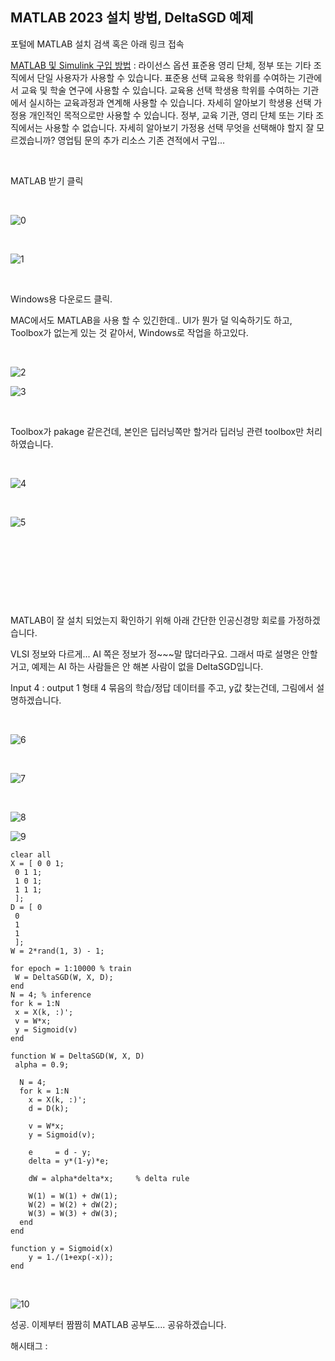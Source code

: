 ## MATLAB 2023 설치 방법, DeltaSGD 예제

포털에 MATLAB 설치 검색 혹은 아래 링크 접속

[MATLAB 및 Simulink 구입 방법](https://kr.mathworks.com/store/?gclid=Cj0KCQjwiZqhBhCJARIsACHHEH961w917XtT7Dx1VwceOnx7fJx1wUn5MQ7tw0Bz8HS9zYcepRSaXp8aAgujEALw_wcB&ef_id=Cj0KCQjwiZqhBhCJARIsACHHEH961w917XtT7Dx1VwceOnx7fJx1wUn5MQ7tw0Bz8HS9zYcepRSaXp8aAgujEALw_wcB:G:s&s_kwcid=AL!8664!3!548870027901!b!!g!!%EB%A7%A4%ED%8A%B8%EB%9E%A9%20%EA%B5%AC%EB%A7%A4&s_eid=ppc_69452703273&q=%EB%A7%A4%ED%8A%B8%EB%9E%A9%20%EA%B5%AC%EB%A7%A4) : 라이선스 옵션 표준용 영리 단체, 정부 또는 기타 조직에서 단일 사용자가 사용할 수 있습니다. 표준용 선택 교육용 학위를 수여하는 기관에서 교육 및 학술 연구에 사용할 수 있습니다. 교육용 선택 학생용 학위를 수여하는 기관에서 실시하는 교육과정과 연계해 사용할 수 있습니다. 자세히 알아보기 학생용 선택 가정용 개인적인 목적으로만 사용할 수 있습니다. 정부, 교육 기관, 영리 단체 또는 기타 조직에서는 사용할 수 없습니다. 자세히 알아보기 가정용 선택 무엇을 선택해야 할지 잘 모르겠습니까? 영업팀 문의 추가 리소스 기존 견적에서 구입...

​

MATLAB 받기 클릭

​

![0](./asset/0.png)

​

![1](./asset/1.png)

​

Windows용 다운로드 클릭.

MAC에서도 MATLAB을 사용 할 수 있긴한데.. UI가 뭔가 덜 익숙하기도 하고, Toolbox가 없는게 있는 것 같아서, Windows로 작업을 하고있다.

​

![2](./asset/2.png)

![3](./asset/3.png)

​

Toolbox가 pakage 같은건데, 본인은 딥러닝쪽만 할거라 딥러닝 관련 toolbox만 처리하였습니다.

​

![4](./asset/4.png)

​

![5](./asset/5.png)

​

​

​

​

MATLAB이 잘 설치 되었는지 확인하기 위해 아래 간단한 인공신경망 회로를 가정하겠습니다.

VLSI 정보와 다르게... AI 쪽은 정보가 정~~~말 많더라구요. 그래서 따로 설명은 안할거고, 예제는 AI 하는 사람들은 안 해본 사람이 없을 DeltaSGD입니다.

Input 4 : output 1 형태 4 묶음의 학습/정답 데이터를 주고, y값 찾는건데, 그림에서 설명하겠습니다.

​

![6](./asset/6.png)

​

![7](./asset/7.png)

​

![8](./asset/8.png)

![9](./asset/9.png)

```
clear all
X = [ 0 0 1;
 0 1 1;
 1 0 1;
 1 1 1;
 ];
D = [ 0
 0
 1
 1
 ];
W = 2*rand(1, 3) - 1;

for epoch = 1:10000 % train
 W = DeltaSGD(W, X, D);
end
N = 4; % inference
for k = 1:N
 x = X(k, :)';
 v = W*x;
 y = Sigmoid(v)
end

function W = DeltaSGD(W, X, D)
 alpha = 0.9;
  
  N = 4;  
  for k = 1:N
    x = X(k, :)';
    d = D(k);

    v = W*x;
    y = Sigmoid(v);
    
    e     = d - y;  
    delta = y*(1-y)*e;
  
    dW = alpha*delta*x;     % delta rule    
    
    W(1) = W(1) + dW(1); 
    W(2) = W(2) + dW(2);
    W(3) = W(3) + dW(3);    
  end
end

function y = Sigmoid(x)
    y = 1./(1+exp(-x));
end
```

​

![10](./asset/10.png)

성공. 이제부터 짬짬히 MATLAB 공부도.... 공유하겠습니다.

 해시태그 : 